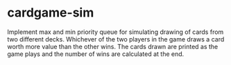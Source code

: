 # cardgame-sim
Implement max and min priority queue for simulating drawing of cards from two different decks. Whichever of the two players in the game draws a card worth more value than the other wins. The cards drawn are printed as the game plays and the number of wins are calculated at the end.
